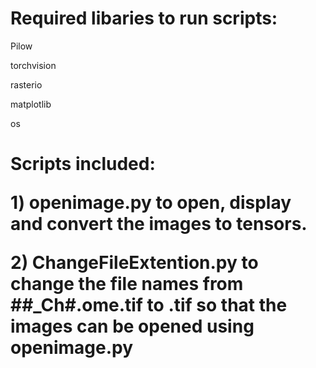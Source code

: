 # Required libaries to run scripts:
<p> Pilow 
<p> torchvision
<p> rasterio
<p> matplotlib
<p> os </p>
<h1> Scripts included:
<p> 1) openimage.py to open, display and convert the images to tensors. </p>
<p> 2) ChangeFileExtention.py to change the file names from ##_Ch#.ome.tif to .tif so that the images can be opened using openimage.py 
